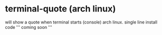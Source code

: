 # terminal-quote (arch linux)
will show a quote when terminal starts (console) arch linux.
single line install code
'''
coming soon
'''
